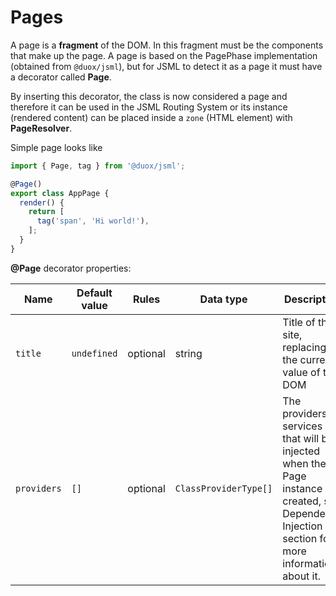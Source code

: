 # Pages

A page is a **fragment** of the DOM. In this fragment must be the components that make up the page. A page is based on the PagePhase implementation (obtained from `@duox/jsml`), 
but for JSML to detect it as a page it must have a decorator called **Page**.

By inserting this decorator, the class is now considered a page and therefore it can be used in the JSML Routing System or its instance (rendered content) can be placed inside a `zone` (HTML element) with **PageResolver**.

Simple page looks like

```typescript
import { Page, tag } from '@duox/jsml';

@Page()
export class AppPage {
  render() {
    return [
      tag('span', 'Hi world!'),
    ];
  }
}
```

**@Page** decorator properties:

| Name | Default value | Rules | Data type | Description |
| -- | -- | -- | -- | -- |
| `title` | `undefined` | optional | string | Title of the site, replacing the current value of the DOM
| `providers` | `[]` | optional | `ClassProviderType[]` | The providers or services that will be injected when the Page instance is created, see Dependency Injection section for more information about it. |